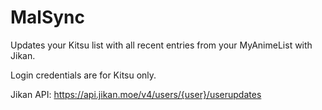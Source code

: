 # MalSync
Updates your Kitsu list with all recent entries from your MyAnimeList with Jikan. 

Login credentials are for Kitsu only.

Jikan API:
https://api.jikan.moe/v4/users/{user}/userupdates